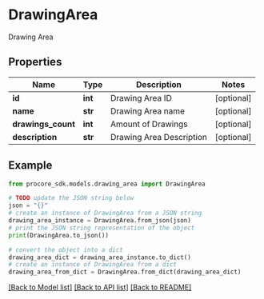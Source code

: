 # DrawingArea

Drawing Area

## Properties

Name | Type | Description | Notes
------------ | ------------- | ------------- | -------------
**id** | **int** | Drawing Area ID | [optional] 
**name** | **str** | Drawing Area name | [optional] 
**drawings_count** | **int** | Amount of Drawings | [optional] 
**description** | **str** | Drawing Area Description | [optional] 

## Example

```python
from procore_sdk.models.drawing_area import DrawingArea

# TODO update the JSON string below
json = "{}"
# create an instance of DrawingArea from a JSON string
drawing_area_instance = DrawingArea.from_json(json)
# print the JSON string representation of the object
print(DrawingArea.to_json())

# convert the object into a dict
drawing_area_dict = drawing_area_instance.to_dict()
# create an instance of DrawingArea from a dict
drawing_area_from_dict = DrawingArea.from_dict(drawing_area_dict)
```
[[Back to Model list]](../README.md#documentation-for-models) [[Back to API list]](../README.md#documentation-for-api-endpoints) [[Back to README]](../README.md)


